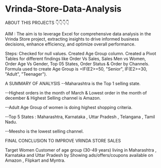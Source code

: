 # Vrinda-Store-Data-Analysis 
ABOUT THIS PROJECTS 👇👇👇👇

AIM : The aim is to leverage Excel for comprehensive data analysis in the Vrinda Store project, extracting insights to drive informed business decisions, enhance efficiency, and optimize overall performance.

Steps:
Checked for null values.
Created Age Group column.
Created a Pivot Tables for different findings like Order Vs Sales, Sales Men vs Women, Order Age Vs Gender, Top 05 States, Order Status & Order by Channels. 
Formula used to create Age Group is =IF(E2>=50, "Senior", IF(E2>=30, "Adult", "Teenager").

A SUMMARY OF ANALYSIS
--Maharashtra is the Top 1 selling state.

--Highest orders in the month of March & Lowest order in the month of december & Highest Selling channel is Amazon.

--Adult Age Group of women is doing highest shopping criteria.

--Top 5 States : Maharashtra, Karnataka , Uttar Pradesh , Telangana , Tamil Nadu.

--Meesho is the lowest selling channel.


FINAL CONCLUSION  TO IMPROVE VRINDA STORE SALES 

Target Women Customer of age group (30-49 years) living in Maharashtra , Karnataka and Uttar Pradesh by Showing ads/offers/coupons available on Amazon , Flipkart and Myntra. 

